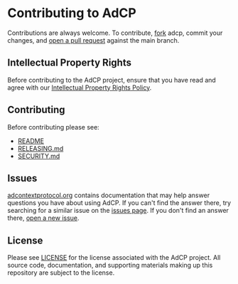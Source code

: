 # Contributing to AdCP
Contributions are always welcome. To contribute, [fork](https://help.github.com/articles/fork-a-repo/) adcp,
commit your changes, and [open a pull request](https://help.github.com/articles/using-pull-requests/) against the
main branch.

## Intellectual Property Rights
Before contributing to the AdCP project, ensure that you have read and agree with our [Intellectual Property Rights Policy](https://github.com/adcontextprotocol/adcp/blob/main/IPR_POLICY.md).

## Contributing
Before contributing please see:
- [README](https://github.com/adcontextprotocol/adcp/blob/main/README)
- [RELEASING.md](https://github.com/adcontextprotocol/adcp/blob/main/RELEASING.md)
- [SECURITY.md](https://github.com/adcontextprotocol/adcp/blob/main/SECURITY.md)

## Issues
[adcontextprotocol.org](http://adcontextprotocol.org/) contains documentation that may help answer questions you have about using AdCP.
If you can't find the answer there, try searching for a similar issue on the [issues page](https://github.com/adcontextprotocol/adcp/issues).
If you don't find an answer there, [open a new issue](https://github.com/adcontextprotocol/adcp/issues/new).

## License
Please see [LICENSE](https://github.com/adcontextprotocol/adcp/blob/main/LICENSE) for the license associated with the AdCP project.
All source code, documentation, and supporting materials making up this repository are subject to the license.
